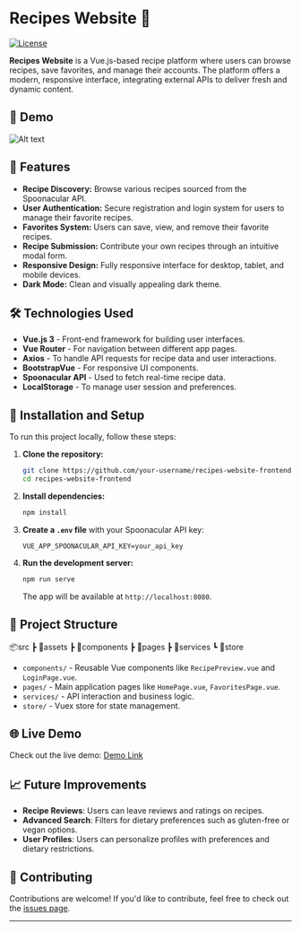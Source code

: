 # Recipes Website 🍲

[![License](https://img.shields.io/badge/license-MIT-blue.svg)](LICENSE)

**Recipes Website** is a Vue.js-based recipe platform where users can browse recipes, save favorites, and manage their accounts. The platform offers a modern, responsive interface, integrating external APIs to deliver fresh and dynamic content.

## 📸 Demo

![Alt text](path-to-image)
 <!-- Optional: Add images or GIFs to showcase the app -->

## 🚀 Features

- **Recipe Discovery:** Browse various recipes sourced from the Spoonacular API.
- **User Authentication:** Secure registration and login system for users to manage their favorite recipes.
- **Favorites System:** Users can save, view, and remove their favorite recipes.
- **Recipe Submission:** Contribute your own recipes through an intuitive modal form.
- **Responsive Design:** Fully responsive interface for desktop, tablet, and mobile devices.
- **Dark Mode:** Clean and visually appealing dark theme.

## 🛠️ Technologies Used

- **Vue.js 3** - Front-end framework for building user interfaces.
- **Vue Router** - For navigation between different app pages.
- **Axios** - To handle API requests for recipe data and user interactions.
- **BootstrapVue** - For responsive UI components.
- **Spoonacular API** - Used to fetch real-time recipe data.
- **LocalStorage** - To manage user session and preferences.

## 🔧 Installation and Setup

To run this project locally, follow these steps:

1. **Clone the repository:**

    ```bash
    git clone https://github.com/your-username/recipes-website-frontend.git
    cd recipes-website-frontend
    ```

2. **Install dependencies:**

    ```bash
    npm install
    ```

3. **Create a `.env` file** with your Spoonacular API key:

    ```plaintext
    VUE_APP_SPOONACULAR_API_KEY=your_api_key
    ```

4. **Run the development server:**

    ```bash
    npm run serve
    ```

    The app will be available at `http://localhost:8080`.

## 📂 Project Structure

📦src ┣ 📂assets ┣ 📂components ┣ 📂pages ┣ 📂services ┗ 📂store


- `components/` - Reusable Vue components like `RecipePreview.vue` and `LoginPage.vue`.
- `pages/` - Main application pages like `HomePage.vue`, `FavoritesPage.vue`.
- `services/` - API interaction and business logic.
- `store/` - Vuex store for state management.

## 🌐 Live Demo

Check out the live demo: [Demo Link](https://your-demo-link.com)

## 📈 Future Improvements

- **Recipe Reviews**: Users can leave reviews and ratings on recipes.
- **Advanced Search**: Filters for dietary preferences such as gluten-free or vegan options.
- **User Profiles**: Users can personalize profiles with preferences and dietary restrictions.

## 🤝 Contributing

Contributions are welcome! If you'd like to contribute, feel free to check out the [issues page](#).

---


